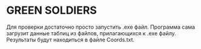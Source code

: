 # GREEN SOLDIERS
Для проверки достаточно просто запустить .exe файл. Программа сама загрузит данные таблиц из файлов, прилагающихся к .exe файлу. Результаты будут находиться в файле Coords.txt.
